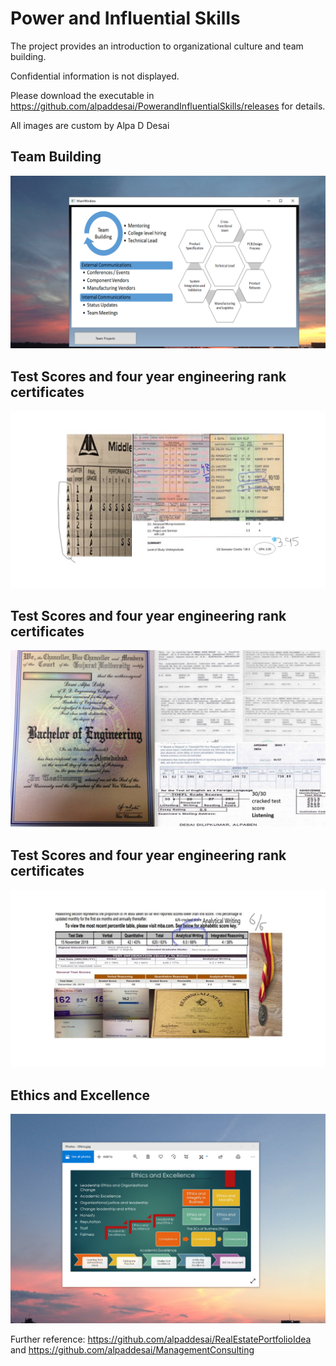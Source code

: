 # Power and Influential Skills

The project provides an introduction to organizational culture and team building. 

Confidential information is not displayed.

Please download the executable in https://github.com/alpaddesai/PowerandInfluentialSkills/releases for details. 

All images are custom by Alpa D Desai 

## Team Building
![image](TeamBuilding.png)

## Test Scores and four year engineering rank certificates
![image](Grades_marks.jpg)

## Test Scores and four year engineering rank certificates
![image](Bachelor's.jpg)

## Test Scores and four year engineering rank certificates
![image](GMAT2.jpg)

## Ethics and Excellence
![image](EthicsandExcellence.png)

Further reference: https://github.com/alpaddesai/RealEstatePortfolioIdea  and https://github.com/alpaddesai/ManagementConsulting
